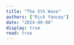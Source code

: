 ```yaml
---
title: "The 5th Wave"
authors: ["Rick Yancey"]
date: "2024-09-08"
display: true
read: true
---
```


